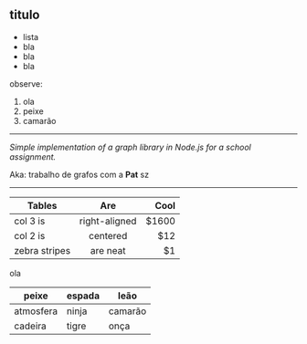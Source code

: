 ## titulo

- lista
- bla
- bla
- bla

observe:

1. ola
2. peixe
3. camarão

---

*Simple implementation of a graph library in Node.js for a school assignment.*

Aka: trabalho de grafos com a **Pat** sz

---

| Tables        | Are           | Cool  |
| ------------- |:-------------:| -----:|
| col 3 is      | right-aligned | $1600 |
| col 2 is      | centered      |   $12 |
| zebra stripes | are neat      |    $1 |

ola

peixe | espada | leão
--- | --- | ---
atmosfera | ninja | camarão
cadeira | tigre | onça

